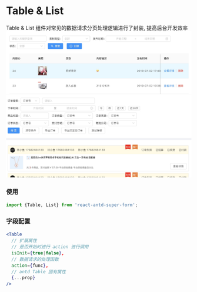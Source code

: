 # Table & List

Table & List 组件对常见的数据请求分页处理逻辑进行了封装, 提高后台开发效率
![Table 案例](../examples/assets/Table.jpg)
![List 案例](../examples/assets/List.jpg)
### 使用
```jsx
import {Table, List} from 'react-antd-super-form';
```
### 字段配置
```jsx
<Table
  // 扩展属性
  // 是否开始时进行 action 进行调用
  isInit={true|false},
  // 数据请求的处理函数
  action={func},
  // antd Table 固有属性
  {...prop}
/>
```

